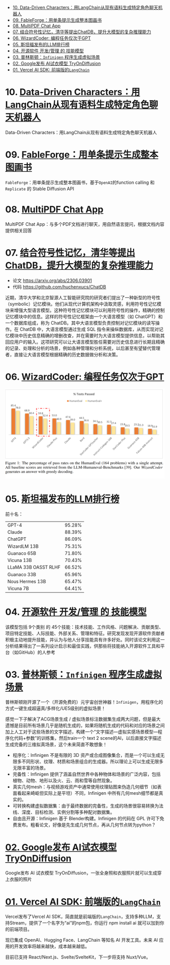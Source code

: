 - [10. Data-Driven Characters：用LangChain从现有语料生成特定角色聊天机器人](#10-data-driven-characters用langchain从现有语料生成特定角色聊天机器人)
- [09. FableForge：用单条提示生成整本图画书](#09-fableforge用单条提示生成整本图画书)
- [08. MultiPDF Chat App](#08-multipdf-chat-app)
- [07. 结合符号性记忆，清华等提出ChatDB，提升大模型的复杂推理能力](#07-结合符号性记忆清华等提出chatdb提升大模型的复杂推理能力)
- [06. WizardCoder: 编程任务仅次于GPT](#06-wizardcoder-编程任务仅次于gpt)
- [05. 斯坦福发布的LLM排行榜](#05-斯坦福发布的llm排行榜)
- [04. 开源软件 开发/管理 的 技能模型](#04-开源软件-开发管理-的-技能模型)
- [03. 普林斯顿：`Infinigen` 程序生成虚拟场景](#03-普林斯顿infinigen-程序生成虚拟场景)
- [02. Google发布 AI试衣模型 TryOnDiffusion](#02-google发布-ai试衣模型-tryondiffusion)
- [01. Vercel AI SDK: 前端版的`LangChain`](#01-vercel-ai-sdk-前端版的langchain)

# 10. [Data-Driven Characters：用LangChain从现有语料生成特定角色聊天机器人](https://github.com/mbchang/data-driven-characters)

Data-Driven Characters：用LangChain从现有语料生成特定角色聊天机器人

# 09. [FableForge：用单条提示生成整本图画书](https://github.com/e-johnstonn/FableForge)

`FableForge`：用单条提示生成整本图画书，基于`OpenAI`的function calling 和 `Replicate` 的 Stable Diffusion API

# 08. [MultiPDF Chat App](https://github.com/alejandro-ao/ask-multiple-pdfs)

MultiPDF Chat App：与多个PDF文档进行聊天，用自然语言提问，根据文档内容提供相关回答

# 07. [结合符号性记忆，清华等提出ChatDB，提升大模型的复杂推理能力](https://www.jiqizhixin.com/articles/2023-06-20-8)

+ 论文 https://arxiv.org/abs/2306.03901
+ 代码 https://github.com/huchenxucs/ChatDB

近期，清华大学和北京智源人工智能研究院的研究者们提出了一种新型的符号性（symbolic）记忆模块。他们从现代计算机架构中汲取灵感，利用符号性记忆模块来增强大型语言模型。这种符号性记忆模块可以利用符号性的操作，精确的控制记忆模块中的信息。这样的符号性记忆框架由一个大语言模型（如 ChatGPT）和一个数据库组成，称为 ChatDB。其中大语言模型负责控制对记忆模块的读写操作。在 ChatDB 中，大语言模型通过生成 SQL 指令来操纵数据库，从而实现对记忆模块中历史信息精确的增删改查，并在需要时为大语言模型提供信息，以帮助其回应用户的输入。这项研究可以让大语言模型胜任需要对历史信息进行长期且精确的记录、处理和分析的场景，例如各种管理和分析系统，以后甚至有望替代管理者，直接让大语言模型根据精确的历史数据做分析和决策。

# 06. [WizardCoder: 编程任务仅次于GPT](https://www.jiqizhixin.com/articles/2023-06-20-5)

![](../../images/20230620193724.png)

# 05. [斯坦福发布的LLM排行榜](https://tatsu-lab.github.io/alpaca_eval)

前十名：

|||
|--|--|
|GPT-4|95.28%|
|Claude|88.39%|
|ChatGPT|86.09%|
|WizardLM 13B|75.31%|
|Guanaco 65B|71.80%|
|Vicuna 13B|70.43%|
|LLaMA 33B OASST RLHF|66.52%|
|Guanaco 33B|65.96%|
|Nous Hermes 13B|65.47%|
|Vicuna 7B|64.41%|

# 04. [开源软件 开发/管理 的 技能模型](https://arxiv.org/abs/2209.02222)

该模型包括 9个类别 的 45个技能：技术技能、工作风格、问题解决、贡献类型、项目特定技能、人际技能、外部关系、管理和特征。研究发现发现开源软件贡献者积极主动地提升技能，并认为与他人分享技能具有许多好处。同时该论文利用这一分析结果得出了一系列设计启示和最佳实践，供那些将技能纳入开源软件工具和平台（如GitHub）的人参考

# 03. [普林斯顿：`Infinigen` 程序生成虚拟场景](https://github.com/princeton-vl/infinigen)

普林斯顿刚开源了一个（开源免费的）元宇宙创世神器！`Infinigen`，用程序化的方式一键生成超逼真/多样化/UE5级别的虚拟场景！

感觉一下子解决了ACG场景生成 / 虚拟场景标注数据集生成两大问题，但是最大遗憾是目前所有场景几乎是随机生成的，如果将随机生成的代码和对应的场景之间加上人工对于这些场景的文字描述，构建一个“文字描述—虚拟实感场景模型—程序化代码+参数”的训练集，然后train一个 text 2 scene的AI，以后直接文字描述生成完备的三维拟真场景，这个未来简直不敢想象！

+ 程序化：Infinigen 不是有限的 3D 资产或合成图像集合，而是一个可以生成无限多不同形状、纹理、材质和场景组合的生成器。所以理论上可以生成无限多无限丰富的场景。
+ 完备性：Infinigen 提供了涵盖自然世界中各种物体和场景的广泛内容，包括植物、动物、地形以及火、云、雨和雪等自然现象。
+ 真实几何mesh：与视频游戏资产中通常使用纹理贴图来伪造几何细节（如表面看起来崎岖但实际上是平坦）不同，Infinigen 中所有几何mesh细节都是真实的。
+ 可转换构建虚拟数据集：由于最终数据的完备性，生成的场景很容易转换为法线、深度、目标检测、实例分割等多种配对数据集。
+ 自由且开源：Infinigen 基于 Blender构建。Infinigen 的代码在 GPL 许可下免费发布。粗看论文，好像是先生成几何节点，再从几何节点转为python？

# [02. Google发布 AI试衣模型 TryOnDiffusion](https://tryondiffusion.github.io/)

Google发布 AI 试衣模型 TryOnDiffusion，一张全身照和衣服照片就可以生成穿上衣服的照片

# [01. Vercel AI SDK: 前端版的`LangChain`](https://github.com/vercel-labs/ai)

Vercel发布了Vercel AI SDK，简直就是前端版的`LangChain`，支持多种LLM，支持Stream，提供了一个名字为“ai”的npm包，你运行 npm install ai 就可以加到你的前端项目。

现已集成 OpenAI、Hugging Face、LangChain 等知名 AI 开发工具。未来 AI 应用的开发效率将越来越快，成本越来越低。

目前已支持 React/Next.js、Svelte/SvelteKit，下一步将支持 Nuxt/Vue。